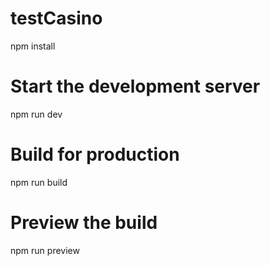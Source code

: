 # testCasino

npm install

# Start the development server
npm run dev

# Build for production
npm run build

# Preview the build
npm run preview
